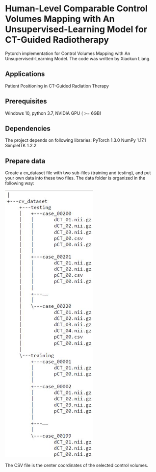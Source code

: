 # Human-Level Comparable Control Volumes Mapping with An Unsupervised-Learning Model for CT-Guided Radiotherapy

Pytorch implementation for Control Volumes Mapping with An Unsupervised-Learning Model.
The code was written by Xiaokun Liang.

## Applications
Patient Positioning in CT-Guided Radiation Therapy

## Prerequisites
Windows 10, python 3.7, NVIDIA GPU ( >= 6GB)

## Dependencies
The project depends on following libraries:
PyTorch 1.3.0
NumPy 1.17.1
SimpleITK 1.2.2

## Prepare data
Create a cv_dataset file with two sub-files (training and testing), and put your own data into these two files. The data folder is organized in the following way:

![](https://github.com/kun0304/CV-IGRT/blob/master/structure/tree.jpg)

The CSV file is the center coordinates of the selected control volumes.

